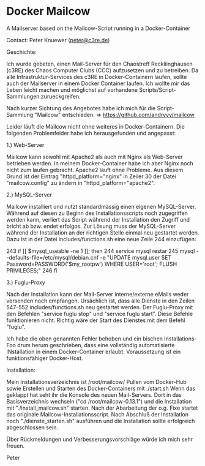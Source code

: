# Docker Mailcow

A Mailserver based on the Mailcow-Script running in a Docker-Container

Contact: Peter Knuewer (peter@c3re.de)

Geschichte:

Ich wurde gebeten, einen Mail-Server für den Chaostreff Reckliinghausen (c3RE) des Chaos Computer Clubs (CCC) aufzusetzen und zu betreiben. Da alle Infrastruktur-Services des c3RE in Docker-Containern laufen, sollte auch der Mailserver in einem Docker Container laufen. Ich wollte mir das Leben leicht machen und möglichst auf vorhandene Scripts/Script-Sammlungen zurueckgreifen. 

Nach kurzer Sichtung des Angebotes habe ich mich für die Script-Sammlung "Mailcow" entschieden.
=> https://github.com/andryyy/mailcow

Leider läuft die Mailcow nicht ohne weiteres in Docker-Containern. Die folgenden Problemfelder habe ich herausgefunden und angepasst:

1.) Web-Server

Mailcow kann sowohl mit Apache2 als auch mit Nginx als Web-Server betrieben werden. In meinem Docker-Container habe ich aber Nginx noch nicht zum laufen gebracht. Apache2 läuft ohne Probleme. Aus diesem Grund ist der Eintrag "httpd_platform="nginx" in Zeiler 30 der Datei "mailcow.config" zu ändern in "httpd_platform="apache2".

2.) MySQL-Server

Mailcow installiert und nutzt standardmässig einen eigenen MySQL-Server. Während auf diesen zu Beginn des Installationsscripts noch zugegriffen werden kann, verliert das Script während der Installation den Zugriff und bricht ab bzw. endet erfolgos. Zur Lösung muss der MySQL-Server während der Installation an der richtigen Stelle einmal neu gestartet werden. Dazu ist in der Datei includes/functions.sh eine neue Zeile 244 einzufügen:

243 if [[ $mysql_useable -ne 1 ]]; then
244				service mysql restar
245 			mysql --defaults-file=/etc/mysql/debian.cnf -e "UPDATE mysql.user SET Password=PASSWORD('$my_rootpw') WHERE USER='root'; FLUSH PRIVILEGES;"
246 fi

3.) Fuglu-Proxy

Nach der Installation kann der Mail-Server interne/externe eMails weder versenden noch empfangen. Ursächlich ist, dass alle Dienste in den Zeilen 547-552 includes/functions.sh neu gestartet werden. Der Fuglu-Proxy mit den Befehlen "service fuglu stop" und "service fuglu start". Diese Befehle funktionieren nicht. Richtig wäre der Start des Dienstes mit dem Befehl "fuglu".

Ich habe die oben genannten Fehler behoben und ein bischen Installations-Foo drum herum geschrieben, dass eine vollständig automatisierte INstallation in einem Docker-Container erlaubt. Voraussetzung ist ein funktionsfähiger Docker-Host.

Installation:

Mein Installationsverzeichnis ist /root/mailcow/
Pullen vom Docker-Hub sowie Erstellen und Starten des Docker-Containers mit ./start.sh
Wenn das geklappt hat seht ihr die Konsole des neuen Mail-Servers.
Dort in das Basisverzeichnis wechseln ("cd /root/mailcow-0.13.1") und die Installation mit "./install_mailcow.sh" starten. 
Nach der Abarbeitung der o.g. Fixe startet das originale Mailcow-Installationsscript. 
Nach Abschluß der Installation noch "./dienste_starten.sh" ausführen und die Installation sollte erfolgreich abgeschlossen sein.

Über Rückmeldungen und Verbesserungsvorschläge würde ich mich sehr freuen.

Peter
